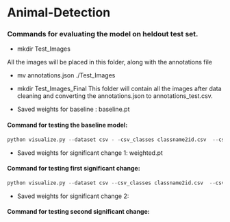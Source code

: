 # Animal-Detection

### Commands for evaluating the model on heldout test set.

- mkdir Test_Images

All the images will be placed in this folder, along with the annotations file
- mv annotations.json ./Test_Images
- mkdir Test_Images_Final 
This folder will contain all the images after data cleaning and converting the annotations.json to annotations_test.csv.

- Saved weights for baseline : baseline.pt

#### Command for testing the baseline model: 
```python
python visualize.py --dataset csv - -csv_classes classname2id.csv  --csv_val annotations_test.csv --model basline.pt
```
- Saved weights for significant change 1: weighted.pt

#### Command for testing first significant change: 
```python
python visualize.py --dataset csv --csv_classes classname2id.csv  --csv_val annotationtest.csv --model weighted.pt
```
- Saved weights for significant change 2: 
#### Command for testing second significant change:






